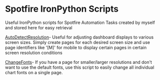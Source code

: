 # Spotfire IronPython Scripts
Useful IronPython scripts for Spotfire Automation Tasks created by myself and stored here for easy retrieval

[AutoDetectResolution](https://github.com/kanungle/spotfire-ironpython/blob/main/AutoDetectResolution.py)- Useful for adjusting dashboard displays to various screen sizes. Simply create pages for each desired screen size and use page identifiers like '[M]' for mobile to display certain pages in certain screen resolution conditions

[ChangeFonts](https://github.com/kanungle/spotfire-ironpython/blob/main/ChangeFonts.py)- If you have a page for smaller/larger resolutions and don't want to use the default fonts, use this script to easily change all individual chart fonts on a single page.